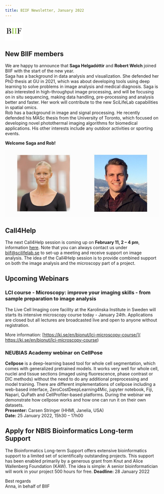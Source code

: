 ```yaml
---
title: BIIF Newsletter, January 2022
---
```

![BIIF logo](/images/biif_logo_white.png )


## New BIIF members

We are happy to announce that **Saga Helgadóttir** and **Robert Welch** joined BIIF with the start of the new year.  
Saga has a background in data analysis and visualization. She defended her PhD thesis at GU in 2021, which was about developing tools using deep learning to solve problems in image analysis and medical diagnosis. Saga is also interested in high-throughput image processing, and will be focusing on in situ sequencing, making data handling, pre-processing and analysis better and faster. Her work will contribute to the new SciLifeLab capabilities in spatial omics.  
Rob has a background in image and signal processing. He recently defended his MASc thesis from the University of Toronto, which focused on developing novel photothermal imaging algorithms for biomedical applications. His other interests include any outdoor activities or sporting events.

**Welcome Saga and Rob!**

![Saga and Rob](/images/Saga_Rob.jpg )

## Call4Help

The next Call4Help session is coming up on **February 11, 2 – 4 pm**, information [here]( https://www.scilifelab.se/event/bioimage-analysis-support-call4help/).
Note that you can always contact us under [biif@scilifelab.se](mailto:biif@scilifelab.se) to set-up a meeting and receive support on image analysis. The idea of the Call4Help session is to provide combined support on both the image analysis and the microscopy part of a project.

## Upcoming Webinars


### LCI course - Microscopy: improve your imaging skills - from sample preparation to image analysis
The Live Cell Imaging core facility at the Karolinska Institute in Sweden will starts its intensive microscopy course today - January 24th. Applications are closed but all lectures are broadcasted live and open to anyone without registration. 

More information: [https://ki.se/en/bionut/lci-microscopy-course/]( https://ki.se/en/bionut/lci-microscopy-course)


### NEUBIAS Academy webinar on CellPose


**Cellpose** is a deep-learning based tool for whole cell segmentation, which comes with generalized pretrained models. It works very well for whole cell, nuclei and tissue sections (imaged using fluorescence, phase contrast or DIC methods) without the need to do any additional preprocessing and model training. There are different implementations of cellpose including a web-based interface, ZeroCostDeepLearning4Mic, jupyter notebook, Fiji, Napari, QuPath and CellProfiler-based platforms. During the webinar we demonstrate how cellpose works and how one can run it on their own datasets.  
**Presenter:** Carsen Stringer (HHMI, Janelia, USA)  
**Date:** 25 January 2022, 15h30 – 17h00

## Apply for NBIS Bioinformatics Long-term Support 
The Bioinformatics Long-term Support offers extensive bioinformatics support to a limited set of scientifically outstanding projects. This support has been enabled primarily by a generous grant from Knut and Alice Wallenberg Foundation (KAW). The idea is simple: A senior bioinformatician will work in your project 500 hours for free.
**Deadline:** 28 January 2022


Best regards  
Anna, in behalf of BIIF

